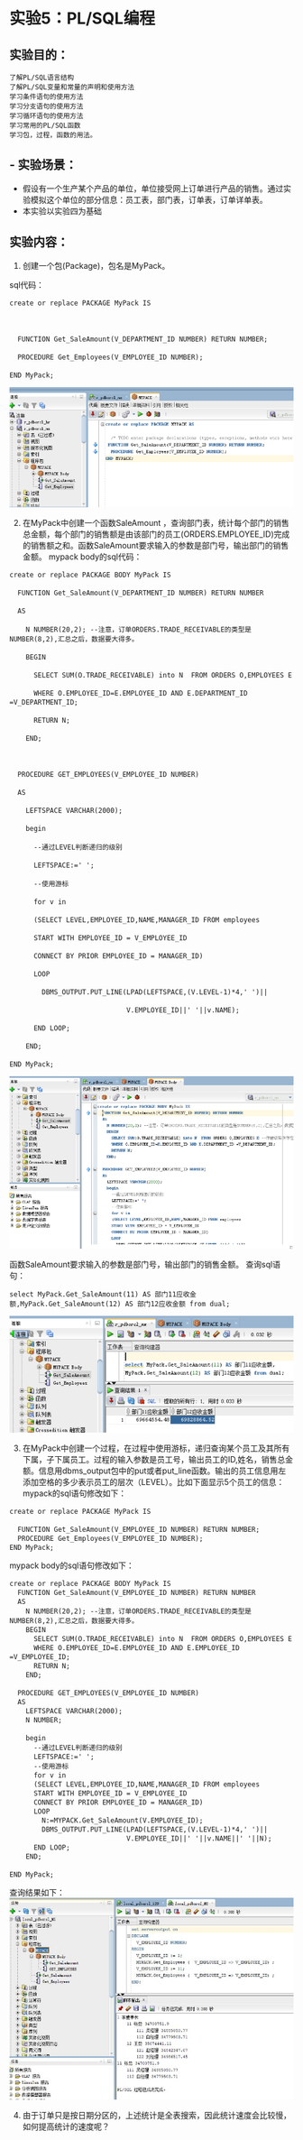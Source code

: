 # 实验5：PL/SQL编程

## 实验目的：
    了解PL/SQL语言结构
    了解PL/SQL变量和常量的声明和使用方法
    学习条件语句的使用方法
    学习分支语句的使用方法
    学习循环语句的使用方法
    学习常用的PL/SQL函数
    学习包，过程，函数的用法。

## - 实验场景：
- 假设有一个生产某个产品的单位，单位接受网上订单进行产品的销售。通过实验模拟这个单位的部分信息：员工表，部门表，订单表，订单详单表。
- 本实验以实验四为基础

## 实验内容：
1. 创建一个包(Package)，包名是MyPack。

sql代码：
```
create or replace PACKAGE MyPack IS

  

  FUNCTION Get_SaleAmount(V_DEPARTMENT_ID NUMBER) RETURN NUMBER;

  PROCEDURE Get_Employees(V_EMPLOYEE_ID NUMBER);

END MyPack;
```
 ![加载失败](./img/图片1.png)
 
2. 在MyPack中创建一个函数SaleAmount ，查询部门表，统计每个部门的销售总金额，每个部门的销售额是由该部门的员工(ORDERS.EMPLOYEE_ID)完成的销售额之和。函数SaleAmount要求输入的参数是部门号，输出部门的销售金额。
mypack body的sql代码：
```
create or replace PACKAGE BODY MyPack IS

  FUNCTION Get_SaleAmount(V_DEPARTMENT_ID NUMBER) RETURN NUMBER

  AS

    N NUMBER(20,2); --注意，订单ORDERS.TRADE_RECEIVABLE的类型是NUMBER(8,2),汇总之后，数据要大得多。

    BEGIN

      SELECT SUM(O.TRADE_RECEIVABLE) into N  FROM ORDERS O,EMPLOYEES E

      WHERE O.EMPLOYEE_ID=E.EMPLOYEE_ID AND E.DEPARTMENT_ID =V_DEPARTMENT_ID;

      RETURN N;

    END;



  PROCEDURE GET_EMPLOYEES(V_EMPLOYEE_ID NUMBER)

  AS

    LEFTSPACE VARCHAR(2000);

    begin

      --通过LEVEL判断递归的级别

      LEFTSPACE:=' ';

      --使用游标

      for v in

      (SELECT LEVEL,EMPLOYEE_ID,NAME,MANAGER_ID FROM employees

      START WITH EMPLOYEE_ID = V_EMPLOYEE_ID

      CONNECT BY PRIOR EMPLOYEE_ID = MANAGER_ID)

      LOOP

        DBMS_OUTPUT.PUT_LINE(LPAD(LEFTSPACE,(V.LEVEL-1)*4,' ')||

                             V.EMPLOYEE_ID||' '||v.NAME);

      END LOOP;

    END;

END MyPack;
```
![加载失败](./img/图片2.png)

函数SaleAmount要求输入的参数是部门号，输出部门的销售金额。
查询sql语句：
```
select MyPack.Get_SaleAmount(11) AS 部门11应收金额,MyPack.Get_SaleAmount(12) AS 部门12应收金额 from dual;
```
![加载失败](./img/图片3.png)

3. 在MyPack中创建一个过程，在过程中使用游标，递归查询某个员工及其所有下属，子下属员工。过程的输入参数是员工号，输出员工的ID,姓名，销售总金额。信息用dbms_output包中的put或者put_line函数。输出的员工信息用左添加空格的多少表示员工的层次（LEVEL）。比如下面显示5个员工的信息：
mypack的sql语句修改如下：
```
create or replace PACKAGE MyPack IS

  FUNCTION Get_SaleAmount(V_EMPLOYEE_ID NUMBER) RETURN NUMBER;
  PROCEDURE Get_Employees(V_EMPLOYEE_ID NUMBER);
END MyPack;
```
mypack body的sql语句修改如下：
```
create or replace PACKAGE BODY MyPack IS
  FUNCTION Get_SaleAmount(V_EMPLOYEE_ID NUMBER) RETURN NUMBER
  AS
    N NUMBER(20,2); --注意，订单ORDERS.TRADE_RECEIVABLE的类型是NUMBER(8,2),汇总之后，数据要大得多。
    BEGIN
      SELECT SUM(O.TRADE_RECEIVABLE) into N  FROM ORDERS O,EMPLOYEES E
      WHERE O.EMPLOYEE_ID=E.EMPLOYEE_ID AND E.EMPLOYEE_ID =V_EMPLOYEE_ID;
      RETURN N;
    END;

  PROCEDURE GET_EMPLOYEES(V_EMPLOYEE_ID NUMBER)
  AS
    LEFTSPACE VARCHAR(2000);
    N NUMBER;
    
    begin
      --通过LEVEL判断递归的级别
      LEFTSPACE:=' ';
      --使用游标
      for v in
      (SELECT LEVEL,EMPLOYEE_ID,NAME,MANAGER_ID FROM employees
      START WITH EMPLOYEE_ID = V_EMPLOYEE_ID
      CONNECT BY PRIOR EMPLOYEE_ID = MANAGER_ID)
      LOOP
        N:=MYPACK.Get_SaleAmount(V.EMPLOYEE_ID);
        DBMS_OUTPUT.PUT_LINE(LPAD(LEFTSPACE,(V.LEVEL-1)*4,' ')||
                             V.EMPLOYEE_ID||' '||v.NAME||' '||N);
      END LOOP;
    END;
    
END MyPack;
```
查询结果如下：
![加载失败](./img/4.jpg)

4. 由于订单只是按日期分区的，上述统计是全表搜索，因此统计速度会比较慢，如何提高统计的速度呢？

